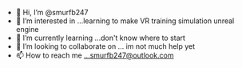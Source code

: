 - 👋 Hi, I’m @smurfb247
- 👀 I’m interested in ...learning to make VR training simulation unreal engine 
- 🌱 I’m currently learning ...don't know where to start 
- 💞️ I’m looking to collaborate on ... im not much help yet
- 📫 How to reach me ...smurfb247@outlook.com

<!---
smurfb247/smurfb247 is a ✨ special ✨ repository because its `README.md` (this file) appears on your GitHub profile.
You can click the Preview link to take a look at your changes.
--->
